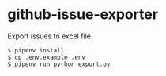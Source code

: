 # github-issue-exporter

Export issues to excel file.

```
$ pipenv install
$ cp .env.example .env
$ pipenv run pyrhon export.py
```
